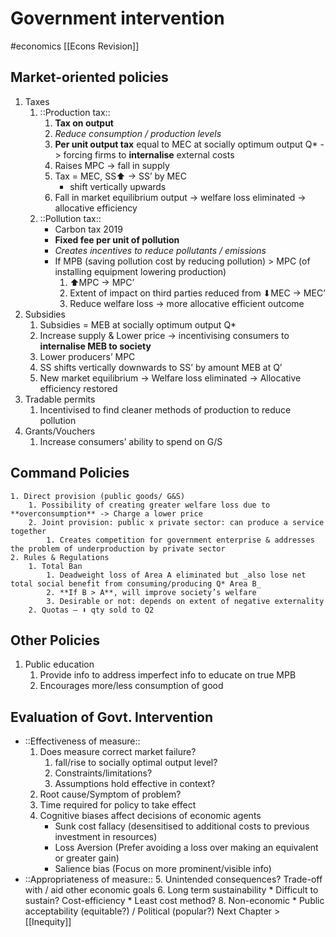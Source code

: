 # Government intervention
#economics
[[Econs Revision]]

## Market-oriented policies 
1. Taxes
	1. ::Production tax::
		1. **Tax on output**
		2. _Reduce consumption / production levels_
		3. **Per unit output tax** equal to MEC at socially optimum output Q* -> forcing firms to **internalise** external costs
		4. Raises MPC -> fall in supply 
		5. Tax = MEC, SS⬆ -> SS’ by MEC 
			* shift vertically upwards
		5. Fall in market equilibrium output -> welfare loss eliminated -> allocative efficiency
	2. ::Pollution tax::
		* Carbon tax 2019
		* **Fixed fee per unit of pollution**
		* _Creates incentives to reduce pollutants / emissions_
		* If MPB (saving pollution cost by reducing pollution) > MPC (of installing equipment lowering production)
			1. ⬆MPC -> MPC’
			2. Extent of impact on third parties reduced from ⬇MEC -> MEC’
			3. Reduce welfare loss -> more allocative efficient outcome
2. Subsidies
	1. Subsidies = MEB at socially optimum output Q*
	2. Increase supply & Lower price -> incentivising consumers to **internalise MEB to society**
	3. Lower producers’ MPC
	4. SS shifts vertically downwards to SS’ by amount MEB at Q’
	5. New market equilibrium -> Welfare loss eliminated -> Allocative efficiency restored
3. Tradable permits
	1. Incentivised to find cleaner methods of production to reduce pollution
4. Grants/Vouchers
	1. Increase consumers’ ability to spend on G/S

## Command Policies
	1. Direct provision (public goods/ G&S)
		1. Possibility of creating greater welfare loss due to **overconsumption** -> Charge a lower price
		2. Joint provision: public x private sector: can produce a service together
			1. Creates competition for government enterprise & addresses the problem of underproduction by private sector
	2. Rules & Regulations
		1. Total Ban
			1. Deadweight loss of Area A eliminated but _also lose net total social benefit from consuming/producing Q* Area B_
			2. **If B > A**, will improve society’s welfare
			3. Desirable or not: depends on extent of negative externality
		2. Quotas — ⬇ qty sold to Q2 

## Other Policies
1. Public education
	1. Provide info to address imperfect info to educate on true MPB
	2. Encourages more/less consumption of good

## Evaluation of Govt. Intervention
* ::Effectiveness of measure::
	1. Does measure correct market failure?
		1. fall/rise to socially optimal output level?
		2. Constraints/limitations?
		3. Assumptions hold effective in context?
	2. Root cause/Symptom of problem?
	3. Time required for policy to take effect
	4. Cognitive biases affect decisions of economic agents
		* Sunk cost fallacy (desensitised to additional costs to previous investment in resources)
		* Loss Aversion (Prefer avoiding a loss over making an equivalent or greater gain)
		* Salience bias (Focus on more prominent/visible info)
* ::Appropriateness of measure::
	5. Unintended consequences? Trade-off with / aid other economic goals
	6. Long term sustainability 
		* Difficult to sustain?
	Cost-efficiency 
		* Least cost method?
	8. Non-economic
		* Public acceptability (equitable?) / Political (popular?)
Next Chapter > [[Inequity]]